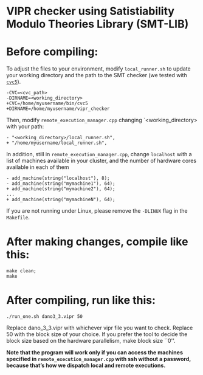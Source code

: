 # VIPR checker using Satistiability Modulo Theories Library (SMT-LIB)

# Before compiling:

To adjust the files to your environment, modify `local_runner.sh` to update your working directory and the path to the SMT checker (we tested with [`cvc5`](https://github.com/cvc5/cvc5)).
```
-CVC=<cvc_path>
-DIRNAME=<working_directory>
+CVC=/home/myusername/bin/cvc5
+DIRNAME=/home/myusername/vipr_checker
```
Then, modify ``remote_execution_manager.cpp`` changing `<working_directory> with your path:
```
- "<working_directory>/local_runner.sh",
+ "/home/myusername/local_runner.sh",
```

In addition, still in ``remote_execution_manager.cpp``, change ``localhost`` with a list of machines available in your cluster, and the number of hardware cores available in each of them
```
- add_machine(string("localhost"), 8);
- add_machine(string("mymachine1"), 64);
+ add_machine(string("mymachine2"), 64);
...
+ add_machine(string("mymachineN"), 64);
```

If you are not running under Linux, please remove the ``-DLINUX`` flag in the ``Makefile``.

# After making changes, compile like this:

```
make clean;
make
```

# After compiling, run like this:

```
./run_one.sh dano3_3.vipr 50
```

Replace dano_3_3.vipr with whichever vipr file you want to check.
Replace 50 with the block size of your choice. If you prefer the tool to decide the block size based on the hardware parallelism, make block size ``0''.

**Note that the program will work only if you can access the machines specified in ``remote_execution_manager.cpp`` with ssh without a password, because that’s how we dispatch local and remote executions.**
